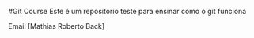 #Git Course
Este é um repositorio teste para ensinar como o git funciona

Email [Mathias Roberto Back]
